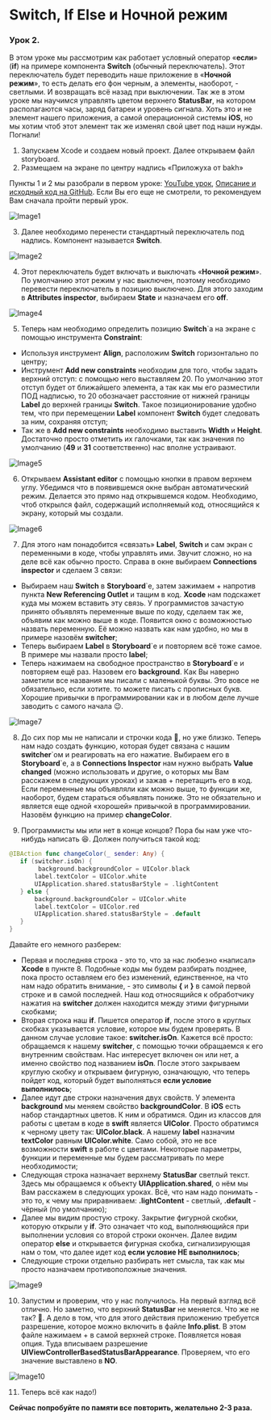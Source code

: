 # Switch, If Else и Ночной режим
### Урок 2.

В этом уроке мы рассмотрим как работает условный оператор «**если**» (**if**) на примере компонента **Switch** (обычный переключатель). Этот переключатель будет переводить наше приложение в «**Ночной режим**», то есть делать его фон черным, а элементы, наоборот, - светлыми. И возвращать всё назад при выключении. Так же в этом уроке мы научимся управлять цветом верхнего **StatusBar**, на котором располагаются часы, заряд батареи и уровень сигнала. Хоть это и не элемент нашего приложения, а самой операционной системы **iOS**, но мы хотим чтоб этот элемент так же изменял свой цвет под наши нужды.
Погнали!

1. Запускаем Xcode и создаем новый проект. Далее открываем файл storyboard.
2. Размещаем на экране по центру надпись «Приложуха от bakh»

Пункты 1 и 2 мы разобрали в первом уроке: [YouTube урок](https://www.youtube.com/watch?v=sD5_7Y-KMLU), [Описание и исходный код на GitHub](https://github.com/BakhMedia/Swift1.1-LabelAndConstraint). Если Вы его еще не смотрели, то рекомендуем Вам сначала пройти первый урок.

![Image1](https://raw.githubusercontent.com/BakhMedia/Swift1.2-IfElseSwitchStatusBar/master/images/1.gif "Image1")

3. Далее необходимо перенести стандартный переключатель под надпись. Компонент называется **Switch**.

![Image2](https://raw.githubusercontent.com/BakhMedia/Swift1.2-IfElseSwitchStatusBar/master/images/2.gif "Image2")

4. Этот переключатель будет включать и выключать «**Ночной режим**». По умолчанию этот режим у нас выключен, поэтому необходимо перевести переключатель в позицию выключено. Для этого заходим в **Attributes inspector**, выбираем **State** и назначаем его **off**.

![Image4](https://raw.githubusercontent.com/BakhMedia/Swift1.2-IfElseSwitchStatusBar/master/images/4.gif "Image4")

5. Теперь нам необходимо определить позицию **Switch**`a на экране с помощью инструмента **Constraint**: 
- Используя инструмент **Align**, расположим **Switch** горизонтально по центру;
- Инструмент **Add new constraints** необходим для того, чтобы задать верхний отступ: с помощью него выставляем 20. По умолчанию этот отступ будет от ближайшего элемента, а так как мы его разместили ПОД надписью, то 20 обозначает расстояние от нижней границы **Label** до верхней границы **Switch**. Такое позиционирование удобно тем, что при перемещении **Label** компонент **Switch** будет следовать за ним, сохраняя отступ;
- Так же в **Add new constraints** необходимо выставить **Width** и **Height**. Достаточно просто отметить их галочками, так как значения по умолчанию (**49** и **31** соответственно) нас вполне устраивают.

![Image5](https://raw.githubusercontent.com/BakhMedia/Swift1.2-IfElseSwitchStatusBar/master/images/5.gif "Image5")

6. Открываем **Assistant editor** с помощью кнопки в правом верхнем углу. Убедимся что в появившемся окне выбран автоматический режим. Делается это прямо над открывшемся кодом. Необходимо, чтоб открылся файл, содержащий исполняемый код, относящийся к экрану, который мы создали.

![Image6](https://raw.githubusercontent.com/BakhMedia/Swift1.2-IfElseSwitchStatusBar/master/images/6.gif "Image6")

7. Для этого нам понадобится «связать» **Label**, **Switch** и сам экран с переменными в коде, чтобы управлять ими. Звучит сложно, но на деле всё  как обычно просто. Справа в окне выбираем **Connections inspector** и сделаем 3 связи:

- Выбираем наш **Switch** в **Storyboard**`e, затем зажимаем + напротив пункта **New Referencing Outlet** и тащим в код. **Xcode** нам подскажет куда мы можем вставить эту связь. У программистов зачастую принято объявлять переменные выше по коду, сделаем так же, объявим как можно выше в коде. Появится окно с возможностью назвать переменную. Её можно назвать как нам удобно, но мы в примере назовём **switcher**;
- Теперь выбираем **Label** в **Storyboard**`e и повторяем всё тоже самое. В примере мы назвали просто **label**;
- Теперь нажимаем на свободное пространство в **Storyboard**`e и повторяем ещё раз. Назовем его **background**.
Как Вы наверно заметили все названия мы писали с маленькой буквы. Это вовсе не обязательно, если хотите. то можете писать с прописных букв. Хорошие привычки в программировании как и в любом деле лучше заводить с самого начала 😉.

![Image7](https://raw.githubusercontent.com/BakhMedia/Swift1.2-IfElseSwitchStatusBar/master/images/7.gif "Image7")

8. До сих пор мы не написали и строчки кода 🤪, но уже близко. Теперь нам надо создать функцию, которая будет связана с нашим **switcher**\`ом и реагировать на его нажатие. Выбираем его в **Storyboard**\`e, а в **Connections Inspector** нам нужно выбрать **Value changed** (можно использовать и другие, о которых мы Вам расскажем в следующих уроках) и зажав + перетащить его в код. Если переменные мы объявляли как можно выше, то функции же, наоборот, будем стараться объявлять пониже. Это не обязательно и является еще одной «хорошей» привычкой в программировании. Назовём функцию на пример **changeColor**.

9. Программисты мы или нет в конце концов? Пора бы нам уже что-нибудь написать 😆. Должен получиться такой код:

```swift
@IBAction func changeColor(_ sender: Any) {
   if (switcher.isOn) {
        background.backgroundColor = UIColor.black
       label.textColor = UIColor.white
       UIApplication.shared.statusBarStyle = .lightContent
   } else {
       background.backgroundColor = UIColor.white
       label.textColor = UIColor.red
       UIApplication.shared.statusBarStyle = .default
   }
}
```

Давайте его немного разберем:
- Первая и последняя строка - это то, что за нас любезно «написал» **Xcode** в пункте 8. Подобные коды мы будем разбирать позднее, пока просто оставляем его без изменений, единственное, на что нам надо обратить внимание, - это символы **{** и **}** в самой первой строке и в самой последней. Наш код относящийся к обработчику нажатия на **switcher** должен находится между этими фигурными скобками;
- Вторая строка наш **if**. Пишется оператор **if**, после этого в круглых скобках указывается условие, которое мы будем проверять. В данном случае условие такое: **switcher.isOn**. Кажется всё просто: обращаемся к нашему **switcher**, с помощью точки обращаемся к его внутренним свойствам. Нас интересует включен он или нет, а именно свойство под названием **isOn**. После этого закрываем круглую скобку и открываем фигурную, означающую, что теперь пойдет код, который будет выполняться **если условие выполнилось**;
- Далее идут две строки назначения двух свойств. У элемента **background** мы меняем свойство **backgroundColor**. В **iOS** есть набор стандартных цветов. К ним и обратимся. Один из классов для работы с цветам в коде в **swift** является **UIColor**. Просто обратимся к черному цвету так: **UIColor.black**. А нашему **label** назначим **textColor** равным **UIColor.white**. Само собой, это не все возможности **swift** в работе с цветами. Некоторые параметры, функции и переменные мы будем рассматривать по мере необходимости;
- Следующая строка назначает верхнему **StatusBar** светлый текст. Здесь мы обращаемся к объекту **UIApplication.shared**, о нём мы Вам расскажем в следующих уроках. Всё, что нам надо понимать - это то, к чему мы приравниваем: **.lightContent** - светлый, **.default** - чёрный (по умолчанию);
- Далее мы видим простую строку. Закрытие фигурной скобки, которую открыли у **if**. Это означает что код, выполняющийся при выполнении условия со второй строки окончен. Далее видим оператор **else** и открывается фигурная скобка, сигнализирующая  нам о том, что далее идет код **если условие НЕ выполнилось**;
- Следующие строки отдельно разбирать нет смысла, так как мы просто назначаем противоположные значения.

![Image9](https://raw.githubusercontent.com/BakhMedia/Swift1.2-IfElseSwitchStatusBar/master/images/9.gif "Image9")

10. Запустим и проверим, что у нас получилось. На первый взгляд всё отлично. Но заметно, что верхний **StatusBar** не меняется. Что же не так? 🤨. А дело в том, что для этого действия приложению требуется разрешение, которое можно включить в файле **Info.plist**. В этом файле нажимаем + в самой верхней строке. Появляется новая опция. Туда вписываем разрешение **UIViewControllerBasedStatusBarAppearance**. Проверяем, что его значение выставлено в **NO**.

![Image10](https://raw.githubusercontent.com/BakhMedia/Swift1.2-IfElseSwitchStatusBar/master/images/10.gif "Image10")

11. Теперь всё как надо!)

**Сейчас попробуйте по памяти все повторить, желательно 2-3 раза.**






